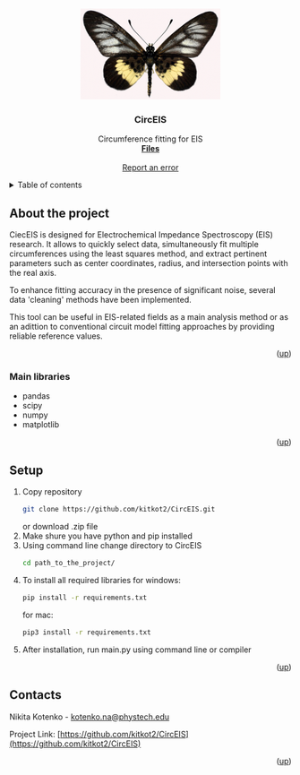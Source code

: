 <a name="readme-top"></a>

<br />
<div align="center">
  <a href="https://github.com/kitkot2/CircEIS">
    <img src="img/circeis.png" alt="Logo">
  </a>

<h3 align="center">CircEIS</h3>

  <p align="center">
    Circumference fitting for EIS
    <br />
    <a href="https://github.com/kitkot2/CircEIS"><strong>Files</strong></a>
    <br />
    <br />
    <a href="https://github.com/kitkot2/CircEIS/issues">Report an error</a>
  </p>
</div>


<details>
  <summary>Table of contents</summary>
  <ol>
    <li>
      <a href="#About">About</a>
      <ul>
        <li><a href="#Main libraries">Main libraries</a></li>
      </ul>
    </li>
    <li><a href="#Setup">Setup</a></li>
    <li><a href="#Contacts">Contacts</a></li>
  </ol>
</details>


## About the project

CiecEIS is designed for Electrochemical Impedance Spectroscopy (EIS) research. It allows to quickly select data, simultaneously fit multiple circumferences using the least squares method, and extract pertinent parameters such as center coordinates, radius, and intersection points with the real axis.

To enhance fitting accuracy in the presence of significant noise, several data 'cleaning' methods have been implemented.

This tool can be useful in EIS-related fields as a main analysis method or as an adittion to conventional circuit model fitting approaches by providing reliable reference values.

<p align="right">(<a href="#readme-top">up</a>)</p>

### Main libraries

- pandas
- scipy
- numpy
- matplotlib


<p align="right">(<a href="#readme-top">up</a>)</p>

## Setup

1. Copy repository
   ```sh
   git clone https://github.com/kitkot2/CircEIS.git
   ```
   or download .zip file
2. Make shure you have python and pip installed
3. Using command line change directory to CircEIS
   ```sh
   cd path_to_the_project/
   ```
4. To install all required libraries
  for windows:
   ```sh
   pip install -r requirements.txt
   ```
   for mac:
   ```sh
   pip3 install -r requirements.txt
   ```
5. After installation, run main.py using command line or compiler

<p align="right">(<a href="#readme-top">up</a>)</p>

## Contacts

Nikita Kotenko - kotenko.na@phystech.edu

Project Link: [https://github.com/kitkot2/CircEIS](https://github.com/kitkot2/CircEIS)

<p align="right">(<a href="#readme-top">up</a>)</p>

[contributors-shield]: https://img.shields.io/github/contributors/kitkot2/CircEIS.svg?style=for-the-badge
[contributors-url]: https://github.com/kitkot2/CircEIS/graphs/contributors
[forks-shield]: https://img.shields.io/github/forks/kitkot2/CircEIS.svg?style=for-the-badge
[forks-url]: https://github.com/kitkot2/CircEIS/network/members
[stars-shield]: https://img.shields.io/github/stars/kitkot2/CircEIS.svg?style=for-the-badge
[stars-url]: https://github.com/kitkot2/CircEIS/stargazers
[issues-shield]: https://img.shields.io/github/issues/kitkot2/CircEIS.svg?style=for-the-badge
[issues-url]: https://github.com/kitkot2/CircEIS/issues
